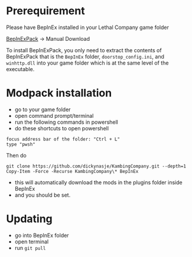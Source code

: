 # Prerequirement

Please have BepInEx installed in your Lethal Company game folder

[BepInExPack](https://thunderstore.io/c/lethal-company/p/BepInEx/BepInExPack/) -> Manual Download

To install BepInExPack, you only need to extract the contents of BepInExPack that is the `BepInEx` folder, `doorstop_config.ini`, and `winhttp.dll`
into your game folder which is at the same level of the executable.

# Modpack installation

- go to your game folder
- open command prompt/terminal
- run the following commands in powershell
- do these shortcuts to open powershell

```
focus address bar of the folder: "Ctrl + L"
type "pwsh"
```

Then do

```
git clone https://github.com/dickynasje/KambingCompany.git --depth=1
Copy-Item -Force -Recurse KambingCompany\* BepInEx
```

- this will automatically download the mods in the plugins folder inside BepInEx
- and you should be set.

# Updating

- go into BepInEx folder
- open terminal
- run `git pull`
